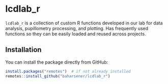 # lcdlab_r

`lcdlab_r` is a collection of custom R functions developed in our lab for data analysis, pupillometry processing, and plotting. Has frequently used functions so they can be easily loaded and reused across projects.

## Installation

You can install the package directly from GitHub:

```r
install.packages("remotes")  # if not already installed
remotes::install_github("baharsener/lcdlab_r")
